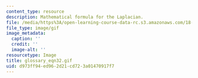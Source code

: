 ```yaml
---
content_type: resource
description: Mathematical formula for the Laplacian.
file: /media/https%3A/open-learning-course-data-rc.s3.amazonaws.com/18-013a-calculus-with-applications-spring-2005/d973ff94ed962d21cd723a01470917f7_glossary_eqn32.gif
file_type: image/gif
image_metadata:
  caption: ''
  credit: ''
  image-alt: ''
resourcetype: Image
title: glossary_eqn32.gif
uid: d973ff94-ed96-2d21-cd72-3a01470917f7
---
```

